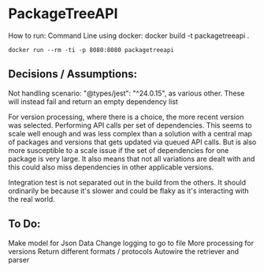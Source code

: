 # PackageTreeAPI

How to run:
Command Line using docker:
docker build -t packagetreeapi .

`docker run --rm -ti -p 8080:8080 packagetreeapi`

## Decisions / Assumptions:

Not handling scenario: "@types/jest": "^24.0.15", as various other. These will instead fail and return an empty dependency list

For version processing, where there is a choice, the more recent version was selected.
Performing API calls per set of dependencies. This seems to scale well enough and was less complex than
a solution with a central map of packages and versions that gets updated via queued API calls. But is also
more susceptible to a scale issue if the set of dependencies for one package is very large.
It also means that not all variations are dealt with and this could also miss dependencies in other applicable versions.

Integration test is not separated out in the build from the others. 
It should ordinarily be because it's slower and could be flaky as it's
interacting with the real world.


## To Do:
Make model for Json Data
Change logging to go to file
More processing for versions
Return different formats / protocols
Autowire the retriever and parser
